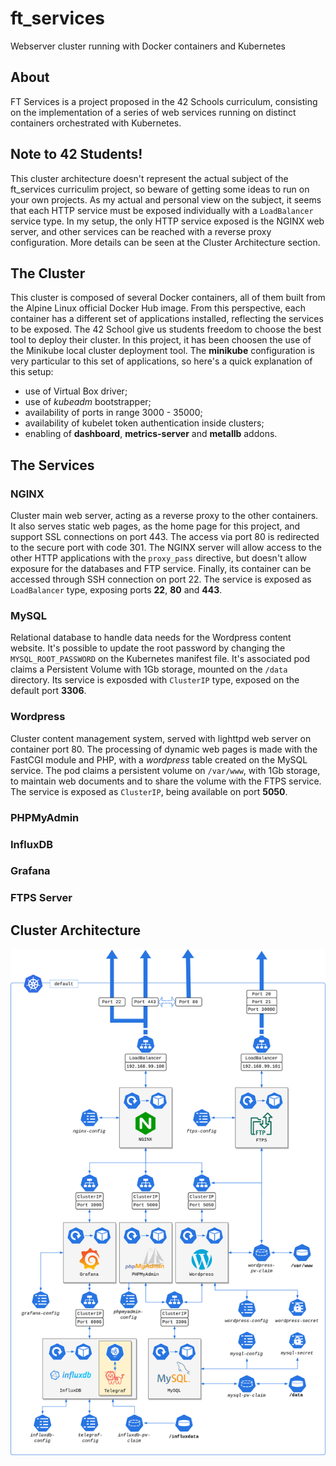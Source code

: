 # ft_services
Webserver cluster running with Docker containers and Kubernetes

## About
FT Services is a project proposed in the 42 Schools curriculum, consisting on the implementation of a series of web services running on distinct containers orchestrated with Kubernetes. 

## Note to 42 Students!
This cluster architecture doesn't represent the actual subject of the ft_services curriculim project, so beware of getting some ideas to run on your own projects. As my actual and personal view on the subject, it seems that each HTTP service must be exposed individually with a `LoadBalancer` service type. In my setup, the only HTTP service exposed is the NGINX web server, and other services can be reached with a reverse proxy configuration. More details can be seen at the Cluster Architecture section.

## The Cluster

This cluster is composed of several Docker containers, all of them built from the Alpine Linux official Docker Hub image. From this perspective, each container has a different set of applications installed, reflecting the services to be exposed. The 42 School give us students freedom to choose the best tool to deploy their cluster. In this project, it has been choosen the use of the Minikube local cluster deployment tool. The **minikube** configuration is very particular to this set of applications, so here's a quick explanation of this setup:

- use of Virtual Box driver;
- use of *kubeadm* bootstrapper;
- availability of ports in range 3000 - 35000;
- availability of kubelet token authentication inside clusters;
- enabling of **dashboard**, **metrics-server** and **metallb** addons.

## The Services

### NGINX
Cluster main web server, acting as a reverse proxy to the other containers. It also serves static web pages, as the home page for this project, and support SSL connections on port 443. The access via port 80 is redirected to the secure port with code 301. The NGINX server will allow access to the other HTTP applications with the `proxy_pass` directive, but doesn't allow exposure for the databases and FTP service. Finally, its container can be accessed through SSH connection on port 22. The service is exposed as `LoadBalancer` type, exposing ports **22**, **80** and **443**.

### MySQL
Relational database to handle data needs for the Wordpress content website. It's possible to update the root password by changing the `MYSQL_ROOT_PASSWORD` on the Kubernetes manifest file. It's associated pod claims a Persistent Volume with 1Gb storage, mounted on the `/data` directory. Its service is exposded with `ClusterIP` type, exposed on the default port **3306**. 

### Wordpress
Cluster content management system, served with lighttpd web server on container port 80. The processing of dynamic web pages is made with the FastCGI module and PHP, with a *wordpress* table created on the MySQL service. The pod claims a persistent volume on `/var/www`, with 1Gb storage, to maintain web documents and to share the volume with the FTPS service. The service is exposed as `ClusterIP`, being available on port **5050**.

### PHPMyAdmin
### InfluxDB
### Grafana
### FTPS Server

## Cluster Architecture
![img](srcs/ft_services.png)
